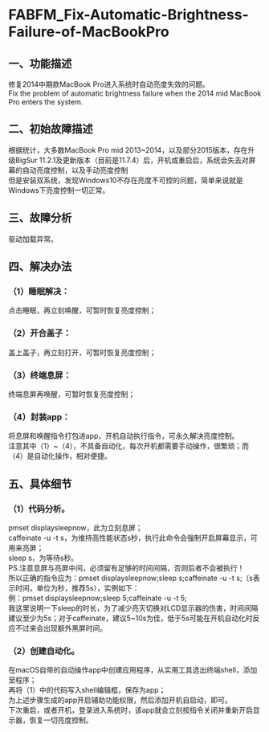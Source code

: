 # FABFM_Fix-Automatic-Brightness-Failure-of-MacBookPro
## 一、功能描述  
修复2014中期款MacBook Pro进入系统时自动亮度失效的问题。  
Fix the problem of automatic brightness failure when the 2014 mid MacBook Pro enters the system.  
## 二、初始故障描述  
根据统计，大多数MacBook Pro mid 2013~2014，以及部分2015版本，存在升级BigSur 11.2.1及更新版本（目前是11.7.4）后，开机或重启后，系统会失去对屏幕的自动亮度控制，以及手动亮度控制  
但是安装双系统，发现Windows10不存在亮度不可控的问题，简单来说就是Windows下亮度控制一切正常。  
## 三、故障分析  
驱动加载异常。  
## 四、解决办法
### （1）睡眠解决：  
点击睡眠，再立刻唤醒，可暂时恢复亮度控制；  
### （2）开合盖子：  
盖上盖子，再立刻打开，可暂时恢复亮度控制；  
### （3）终端息屏：  
终端息屏再唤醒，可暂时恢复亮度控制；  
### （4）封装app：  
将息屏和唤醒指令打包进app，开机自动执行指令，可永久解决亮度控制。  
注意其中（1）~（4），不具备自动化，每次开机都需要手动操作，很繁琐；而（4）是自动化操作，相对便捷。  
## 五、具体细节  
### （1）代码分析。  
pmset displaysleepnow，此为立刻息屏；  
caffeinate -u -t s，为维持高性能状态s秒，执行此命令会强制开启屏幕显示，可用来亮屏；  
sleep s，为等待s秒。  
PS.注意息屏与亮屏中间，必须留有足够的时间间隔，否则后者不会被执行！  
所以正确的指令应为：pmset displaysleepnow;sleep s;caffeinate -u -t s;（s表示时间，单位为秒，推荐5s），实例如下：  
例：pmset displaysleepnow;sleep 5;caffeinate -u -t 5;   
我这里说明一下sleep的时长，为了减少亮灭切换对LCD显示器的伤害，时间间隔建议至少为5s；对于caffeinate，建议5~10s为佳，低于5s可能在开机自动化时反应不过来会出现额外黑屏时间。  
### （2）创建自动化。  
在macOS自带的自动操作app中创建应用程序，从实用工具选出终端shell，添加至程序；  
再将（1）中的代码写入shell编辑框，保存为app；  
为上述步骤生成的app开启辅助功能权限，然后添加开机自启动，即可。  
下次重启，或者开机，登录进入系统时，该app就会立刻按指令关闭并重新开启显示器，恢复一切亮度控制。  
